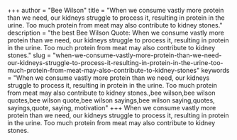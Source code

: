 +++
author = "Bee Wilson"
title = "When we consume vastly more protein than we need, our kidneys struggle to process it, resulting in protein in the urine. Too much protein from meat may also contribute to kidney stones."
description = "the best Bee Wilson Quote: When we consume vastly more protein than we need, our kidneys struggle to process it, resulting in protein in the urine. Too much protein from meat may also contribute to kidney stones."
slug = "when-we-consume-vastly-more-protein-than-we-need-our-kidneys-struggle-to-process-it-resulting-in-protein-in-the-urine-too-much-protein-from-meat-may-also-contribute-to-kidney-stones"
keywords = "When we consume vastly more protein than we need, our kidneys struggle to process it, resulting in protein in the urine. Too much protein from meat may also contribute to kidney stones.,bee wilson,bee wilson quotes,bee wilson quote,bee wilson sayings,bee wilson saying,quotes, sayings,quote, saying, motivation"
+++
When we consume vastly more protein than we need, our kidneys struggle to process it, resulting in protein in the urine. Too much protein from meat may also contribute to kidney stones.

